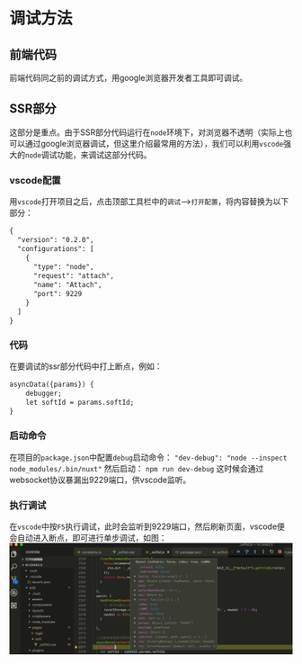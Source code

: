 # 调试方法
## 前端代码
前端代码同之前的调试方式，用google浏览器开发者工具即可调试。
## SSR部分
这部分是重点。由于SSR部分代码运行在`node`环境下，对浏览器不透明（实际上也可以通过google浏览器调试，但这里介绍最常用的方法），我们可以利用`vscode`强大的`node`调试功能，来调试这部分代码。
### vscode配置
用`vscode`打开项目之后，点击顶部工具栏中的`调试`-->`打开配置`，将内容替换为以下部分：
```
{
  "version": "0.2.0",
  "configurations": [
    {
      "type": "node",
      "request": "attach",
      "name": "Attach",
      "port": 9229
    }
  ]
}

```
### 代码
在要调试的ssr部分代码中打上断点，例如：
```
asyncData({params}) {
    debugger;
    let softId = params.softId;
}
```
### 启动命令
在项目的`package.json`中配置`debug`启动命令：
`"dev-debug": "node --inspect node_modules/.bin/nuxt"`
然后启动：
`npm run dev-debug`
这时候会通过websocket协议暴漏出9229端口，供vscode监听。

### 执行调试
在`vscode`中按`F5`执行调试，此时会监听到9229端口，然后刷新页面，vscode便会自动进入断点，即可进行单步调试，如图：
![](../assets/img/soft-debug.png)
